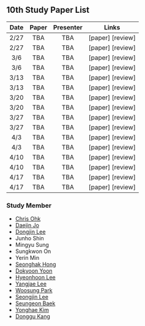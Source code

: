 ## 10th Study Paper List

Date | Paper | Presenter | Links
:---: | :---: | :---: | :---:
2/27 | TBA | TBA | [paper] [review]
2/27 | TBA | TBA | [paper] [review]
3/6 | TBA | TBA | [paper] [review]
3/6 | TBA | TBA | [paper] [review]
3/13 | TBA | TBA | [paper] [review]
3/13 | TBA | TBA | [paper] [review]
3/20 | TBA | TBA | [paper] [review]
3/20 | TBA | TBA | [paper] [review]
3/27 | TBA | TBA | [paper] [review]
3/27 | TBA | TBA | [paper] [review]
4/3 | TBA | TBA | [paper] [review]
4/3 | TBA | TBA | [paper] [review]
4/10 | TBA | TBA | [paper] [review]
4/10 | TBA | TBA | [paper] [review]
4/17 | TBA | TBA | [paper] [review]
4/17 | TBA | TBA | [paper] [review]

### Study Member

* [Chris Ohk](https://github.com/utilForever)
* [Daejin Jo](https://github.com/twidddj)
* [Dongjin Lee](https://github.com/HiddenBeginner)
* Junho Shin
* Mingyu Sung
* Sungkwon On
* Yerin Min
* [Seonghak Hong](https://github.com/hong-sh)
* [Dokyoon Yoon](https://github.com/leeloolee)
* [Hyeonhoon Lee](https://github.com/HyeonhoonLee)
* [Yangjae Lee](https://github.com/yayaja11)
* [Woosung Park](https://github.com/helpingstar)
* [Seongjin Lee](https://github.com/S2eongjin)
* [Seungeon Baek](https://github.com/SeungeonBaek)
* [Yonghae Kim](https://github.com/MarinePrivate)
* [Donggu Kang](https://github.com/HERIUN)
